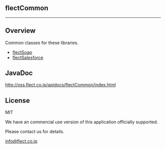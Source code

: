 flectCommon
-----------------
-----------------

Overview
--------
Common classes for these libraries.

- [flectSoap](https://github.com/FLECT-DEV-TEAM/flectSoap)
- [flectSalesforce](https://github.com/FLECT-DEV-TEAM/flectSalesforce)

JavaDoc
-------
http://oss.flect.co.jp/apidocs/flectCommon/index.html

License
-------
MIT

We have an commercial use version of this application officially supported.

Please contact us for details.

info@flect.co.jp
